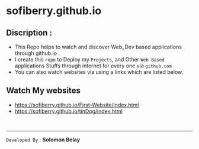 # sofiberry.github.io


## Discription : 

- This Repo helps to watch and discover Web_Dev based applications through github.io .
- I create this `repo` to Deploy my  `Projects`, and Other `Web Based` applications Stuffs through internet for every one via `github.com`
- You can also watch websites via using a links which are listed below.

## Watch My websites

- https://sofiberry.github.io/First-Website/index.html
- https://sofiberry.github.io/tinDog/index.html
<br>
<hr>

`Developed By` :
**Solomon Belay**
